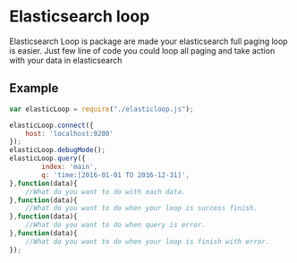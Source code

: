 # Elasticsearch loop


Elasticsearch Loop is package are made your elasticsearch full paging loop is easier. Just few line of code you could loop all paging and take action with your data in elasticsearch

## Example

```javascript
var elasticLoop = require("./elasticloop.js");

elasticLoop.connect({
    host: 'localhost:9200'
});
elasticLoop.debugMode();
elasticLoop.query({
        index: 'main',
        q: 'time:[2016-01-01 TO 2016-12-31]',
},function(data){
    //What do you want to do with each data.
},function(data){
    //What do you want to do when your loop is success finish.
},function(data){
    //What do you want to do when query is error.
},function(data){
    //What do you want to do when your loop is finish with error.
});

```

